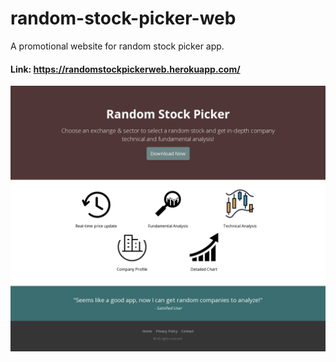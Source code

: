 # random-stock-picker-web
A promotional website for random stock picker app.
#### Link: https://randomstockpickerweb.herokuapp.com/

![](layout.png)
